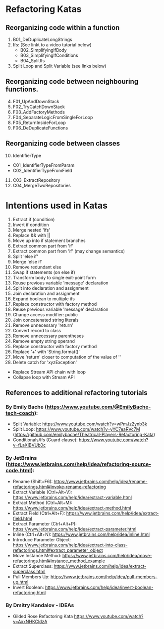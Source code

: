 

# Refactoring Katas
## Reorganizing code within a function
1) B01_DeDuplicateLongStrings
2) Ifs: (See linkt to a video tutorial below)
   - B02_SimplifyingIfBody
   - B03_SimplifyingIfConditions
   - B04_SplitIfs
3) Split Loop and Split Variable (see links below)

## Reorganizing code between neighbouring functions.
4) F01_UpAndDownStack
5) F02_TryCatchDownStack
6) F03_AddFactoryMethods
7) F04_SeparateLogicFromSingleForLoop
8) F05_ReturnInsideForLoop
9) F06_DeDuplicateFunctions

## Reorganizing code between classes
10) IdentifierType
   - C01_IdentifierTypeFromParam
   - C02_IdentifierTypeFromField
11) C03_ExtractRepository
12) C04_MergeTwoRepositories


# Intentions used in Katas
1) Extract if (condition)
2) Invert if condition
3) Merge nested 'ifs'
4) Replace && with ||
5) Move up into if statement branches
6) Extract common part from 'if'
7) Extract common part from 'if' (may change semantics)
8) Split 'else if'
9) Merge 'else if'
10) Remove redundant else
11) Swap if statements (on else if)
12) Transform body to single exit-point form
13) Reuse previous variable 'message' declaration
14) Split into declaration and assignment
15) Join declaration and assignment
16) Expand boolean to multiple ifs
17) Replace constructor with factory method
18) Reuse previous variable 'message' declaration
19) Change access modifier: public
20) Join concatenated string literals
21) Remove unnecessary 'return'
22) Convert record to class
23) Remove unnecessary parentheses
24) Remove empty string operand
25) Replace constructor with factory method
26) Replace '+' with 'String.format()'
27) Move 'return' closer to computation of the value of ''
28) Delete catch for 'xyzException'


- Replace Stream API chain with loop
- Collapse loop with Stream API

## References to additional refactoring tutorials

### By Emily Bache (https://www.youtube.com/@EmilyBache-tech-coach):
- Split Variable: https://www.youtube.com/watch?v=wPmJz2ynb3k
- Split Loop: https://www.youtube.com/watch?v=yYC7eaRVc7M (https://github.com/emilybache/Theatrical-Players-Refactoring-Kata)
- Conditionals/Ifs (Guard clause): https://www.youtube.com/watch?v=fLaXlBVUb0c

### By JetBrains (https://www.jetbrains.com/help/idea/refactoring-source-code.html):
- Rename (Shift+F6): https://www.jetbrains.com/help/idea/rename-refactorings.html#invoke-rename-refactoring
- Extract Variable (Ctrl+Alt+V): https://www.jetbrains.com/help/idea/extract-variable.html
- Extract Method (Ctrl+Alt+M):  https://www.jetbrains.com/help/idea/extract-method.html
- Extract Field (Ctrl+Alt+F):  https://www.jetbrains.com/help/idea/extract-field.html
- Extract Parameter (Ctrl+Alt+P):  https://www.jetbrains.com/help/idea/extract-parameter.html
- Inline (Ctrl+Alt+N): https://www.jetbrains.com/help/idea/inline.html
- Introduce Parameter Object: https://www.jetbrains.com/help/idea/extract-into-class-refactorings.html#extract_parameter_object
- Move Instance Method: https://www.jetbrains.com/help/idea/move-refactorings.html#instance_method_example
- Extract Superclass: https://www.jetbrains.com/help/idea/extract-superclass.html
- Pull Members Up: https://www.jetbrains.com/help/idea/pull-members-up.html
- Invert Boolean: https://www.jetbrains.com/help/idea/invert-boolean-refactoring.html

### By Dmitry Kandalov - IDEAs
- Gilded Rose Refactoring Kata https://www.youtube.com/watch?v=AxxNHKCldzA
